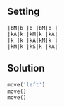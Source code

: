 Setting
-------

```
|bM|b |b |bM|b |
|kA|k |kM|k |kA|
|k |k |kA|kM|k |
|kM|k |kS|k |kA|
```

Solution
--------

```python
move('left')
move()
move()
```

